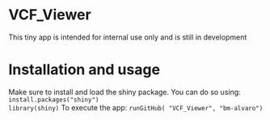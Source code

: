 # VCF_Viewer
This tiny app is intended for internal use only and is still in development

# Installation and usage
Make sure to install and load the shiny package. You can do so using: 
<br>
    ```
    install.packages("shiny")
    ```
    <br>
    ```
    library(shiny)
    ```
To execute the app:
    ```
    runGitHub( "VCF_Viewer", "bm-alvaro")
    ```
